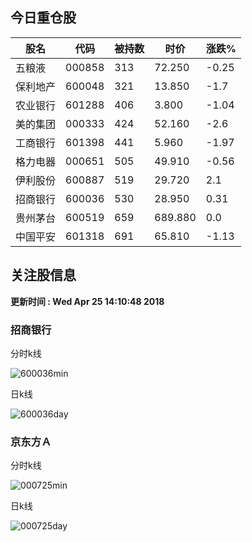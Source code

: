 
## 今日重仓股 

|股名|代码|被持数|时价|涨跌%|
|---|---|---|---|---|
|五粮液|000858|313|72.250|-0.25|
|保利地产|600048|321|13.850|-1.7|
|农业银行|601288|406|3.800|-1.04|
|美的集团|000333|424|52.160|-2.6|
|工商银行|601398|441|5.960|-1.97|
|格力电器|000651|505|49.910|-0.56|
|伊利股份|600887|519|29.720|2.1|
|招商银行|600036|530|28.950|0.31|
|贵州茅台|600519|659|689.880|0.0|
|中国平安|601318|691|65.810|-1.13|

## 关注股信息
**更新时间 : Wed Apr 25 14:10:48 2018**
### 招商银行 
分时k线

![600036min](http://image.sinajs.cn/newchart/min/n/sh600036.gif)

日k线

![600036day](http://image.sinajs.cn/newchart/daily/n/sh600036.gif)

### 京东方Ａ 
分时k线

![000725min](http://image.sinajs.cn/newchart/min/n/sz000725.gif)

日k线

![000725day](http://image.sinajs.cn/newchart/daily/n/sz000725.gif)

